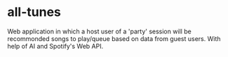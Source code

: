# all-tunes

Web application in which a host user of a 'party' session will be recommonded songs to play/queue based on data from guest users. With help of AI and Spotify's Web API.
